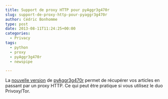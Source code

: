```yaml
---
title: Support de proxy HTTP pour pyAggr3g470r
slug: support-de-proxy-http-pour-pyaggr3g470r
author: Cédric Bonhomme
type: post
date: 2013-08-11T11:24:25+00:00
categories:
  - Privacy
tags:
  - python
  - proxy
  - pyAggr3g470r
  - newspipe

---
```

La [nouvelle version][1] de [pyAggr3g470r][2] permet de récupérer vos articles en
passant par un proxy HTTP. Ce qui peut être pratique si vous utilisez le duo Privoxy/Tor.

 [1]: https://freecode.com/projects/pyaggr3g470r/releases/356945
 [2]: https://git.sr.ht/~cedric/pyAggr3g470r

